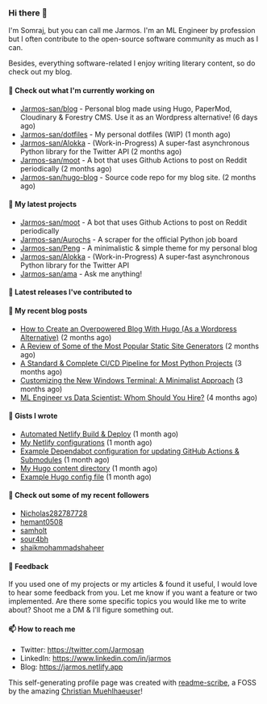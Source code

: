 ### Hi there 👋

I'm Somraj, but you can call me Jarmos. I'm an ML Engineer by profession but I often contribute to the open-source software community as much as I can.

Besides, everything software-related I enjoy writing literary content, so do check out my blog.

#### 👷 Check out what I'm currently working on

- [Jarmos-san/blog](https://github.com/Jarmos-san/blog) - Personal blog made using Hugo, PaperMod, Cloudinary &amp; Forestry CMS. Use it as an Wordpress alternative! (6 days ago)
- [Jarmos-san/dotfiles](https://github.com/Jarmos-san/dotfiles) - My personal dotfiles (WIP) (1 month ago)
- [Jarmos-san/Alokka](https://github.com/Jarmos-san/Alokka) - (Work-in-Progress) A super-fast asynchronous Python library for the Twitter API (2 months ago)
- [Jarmos-san/moot](https://github.com/Jarmos-san/moot) - A bot that uses Github Actions to post on Reddit periodically (2 months ago)
- [Jarmos-san/hugo-blog](https://github.com/Jarmos-san/hugo-blog) - Source code repo for my blog site. (2 months ago)

#### 🌱 My latest projects

- [Jarmos-san/moot](https://github.com/Jarmos-san/moot) - A bot that uses Github Actions to post on Reddit periodically
- [Jarmos-san/Aurochs](https://github.com/Jarmos-san/Aurochs) - A scraper for the official Python job board
- [Jarmos-san/Peng](https://github.com/Jarmos-san/Peng) - A minimalistic &amp; simple theme for my personal blog
- [Jarmos-san/Alokka](https://github.com/Jarmos-san/Alokka) - (Work-in-Progress) A super-fast asynchronous Python library for the Twitter API
- [Jarmos-san/ama](https://github.com/Jarmos-san/ama) - Ask me anything!

#### 🔭 Latest releases I've contributed to


#### 📜 My recent blog posts

- [How to Create an Overpowered Blog With Hugo (As a Wordpress Alternative)](https://jarmos.netlify.app/posts/blogging-with-hugo-as-an-wordpress-alternative/) (2 months ago)
- [A Review of Some of the Most Popular Static Site Generators](https://jarmos.netlify.app/posts/reviewing-popular-static-site-generators/) (2 months ago)
- [A Standard	&amp; Complete CI/CD Pipeline for Most Python Projects](https://jarmos.netlify.app/posts/a-standard-ci-cd-pipeline-for-python-projects/) (3 months ago)
- [Customizing the New Windows Terminal: A Minimalist Approach](https://jarmos.netlify.app/posts/customizing-windows-terminal-a-minimalist-approach/) (3 months ago)
- [ML Engineer vs Data Scientist: Whom Should You Hire?](https://jarmos.netlify.app/posts/ml-engineer-vs-data-scientists-who-should-you-choose/) (4 months ago)

#### 📓 Gists I wrote

- [Automated Netlify Build &amp; Deploy](https://gist.github.com/d4f41f18c96770b9b8286c5b69753b58) (1 month ago)
- [My Netlify configurations](https://gist.github.com/e0d160ae26799d85a856fb1d9b756df4) (1 month ago)
- [Example Dependabot configuration for updating GitHub Actions &amp; Submodules](https://gist.github.com/0a2fa445098b6fbc94ee2074bd8137b7) (1 month ago)
- [My Hugo content directory](https://gist.github.com/d5892bca9f647e6ffbab89afd4a2259e) (1 month ago)
- [Example Hugo config file](https://gist.github.com/be236e452044d902605a22910e112faa) (1 month ago)

#### 👯 Check out some of my recent followers

- [Nicholas282787728](https://github.com/Nicholas282787728)
- [hemant0508](https://github.com/hemant0508)
- [samholt](https://github.com/samholt)
- [sour4bh](https://github.com/sour4bh)
- [shaikmohammadshaheer](https://github.com/shaikmohammadshaheer)

#### 💬 Feedback

If you used one of my projects or my articles & found it useful, I would love to hear some feedback from you. Let me know if you want a feature or two implemented. Are there some specific topics you would like me to write about? Shoot me a DM & I'll figure something out.

#### 📫 How to reach me

- Twitter: https://twitter.com/Jarmosan
- LinkedIn: https://www.linkedin.com/in/jarmos
- Blog: https://jarmos.netlify.app

This self-generating profile page was created with [readme-scribe](https://github.com/muesli/readme-scribe), a FOSS by the amazing [Christian Muehlhaeuser](https://github.com/muesli)!
